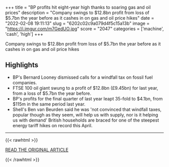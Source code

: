 +++
title = "BP profits hit eight-year high thanks to soaring gas and oil prices"
description = "Company swings to $12.8bn profit from loss of $5.7bn the year before as it cashes in on gas and oil price hikes"
date = "2022-02-08 19:11:13"
slug = "6202c02c9a079d4f5c15a13b"
image = "https://i.imgur.com/m7GedUO.jpg"
score = "2047"
categories = ['machine', 'cash', 'high']
+++

Company swings to $12.8bn profit from loss of $5.7bn the year before as it cashes in on gas and oil price hikes

## Highlights

- BP's Bernard Looney dismissed calls for a windfall tax on fossil fuel companies.
- FTSE 100 oil giant swung to a profit of $12.8bn (£9.45bn) for last year, from a loss of $5.7bn the year before.
- BP's profits for the final quarter of last year leapt 35-fold to $4.1bn, from $115m in the same period last year.
- Shell's Ben van Beurden said he was 'not convinced that windfall taxes, popular though as they seem, will help us with supply, nor is it helping us with demand' British households are braced for one of the steepest energy tariff hikes on record this April.

---

{{< rawhtml >}}
  <p class="article-category">
    <a target="_blank" href="https://www.theguardian.com/business/2022/feb/08/bp-profits-gas-oil-prices-shell-energy-crisis-windfall-tax">READ THE ORIGINAL ARTICLE</a>
  </p>
{{< /rawhtml >}}
